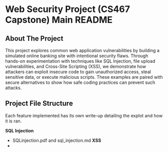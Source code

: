 # Web Security Project (CS467 Capstone) Main README

## About The Project
This project explores common web application vulnerabilities by building a simulated online banking site with intentional security flaws. Through hands-on experimentation with techniques like SQL Injection, file upload vulnerabilities, and Cross-Site Scripting (XSS), we demonstrate how attackers can exploit insecure code to gain unauthorized access, steal sensitive data, or execute malicious scripts. These examples are paired with secure alternatives to show how safe coding practices can prevent such attacks.

## Project File Structure
Each feature implemented has its own write-up detailing the explot and how it is ran.

**SQL Injection**
- SQLinjection.pdf and sql_injection.md
**XSS**
- 
